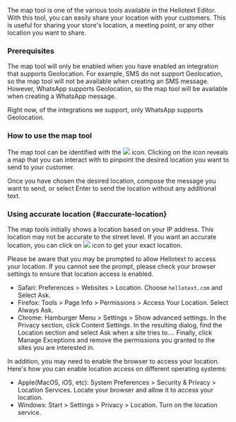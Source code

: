 The map tool is one of the various tools available in the Hellotext Editor. 
With this tool, you can easily share your location with your customers. 
This is useful for sharing your store's location, a meeting point, or any other location you want to share.

### Prerequisites

The map tool will only be enabled when you have enabled an integration that supports Geolocation. For example, 
SMS do not support Geolocation, so the map tool will not be available when creating an SMS message. However,
WhatsApp supports Geolocation, so the map tool will be available when creating a WhatsApp message.

Right now, of the integrations we support, only WhatsApp supports Geolocation. 

### How to use the map tool

The map tool can be identified with the <img style='display: inline;'  src="{{site.url}}/images/icons/editor/map.svg"> icon.
Clicking on the icon reveals a map that you can interact with to pinpoint the desired location you want to send to your customer.

Once you have chosen the desired location, compose the message you want to send, or select Enter to send the location without any additional text.

### Using accurate location {#accurate-location}

The map tools initially shows a location based on your IP address. This location may not be accurate to the street level.
If you want an accurate location, you can click on <img style='display: inline;'  src="{{site.url}}/images/icons/editor/aim.svg"> icon to get your exact location.

Please be aware that you may be prompted to allow Hellotext to access your location. 
If you cannot see the prompt, please check your browser settings to ensure that location access is enabled.

- Safari: Preferences > Websites > Location. Choose `hellotext.com` and Select Ask.
- Firefox: Tools > Page Info > Permissions > Access Your Location. Select Always Ask.
- Chrome: Hamburger Menu > Settings > Show advanced settings. In the Privacy section, click Content Settings. In the resulting dialog, find the Location section and select Ask when a site tries to…. Finally, click Manage Exceptions and remove the permissions you granted to the sites you are interested in.

In addition, you may need to enable the browser to access your location. Here's how you can enable location access on different operating systems:

- Apple(MacOS, iOS, etc): System Preferences > Security & Privacy > Location Services. Locate your browser and allow it to access your location.
- Windows: Start > Settings > Privacy > Location. Turn on the location service.
